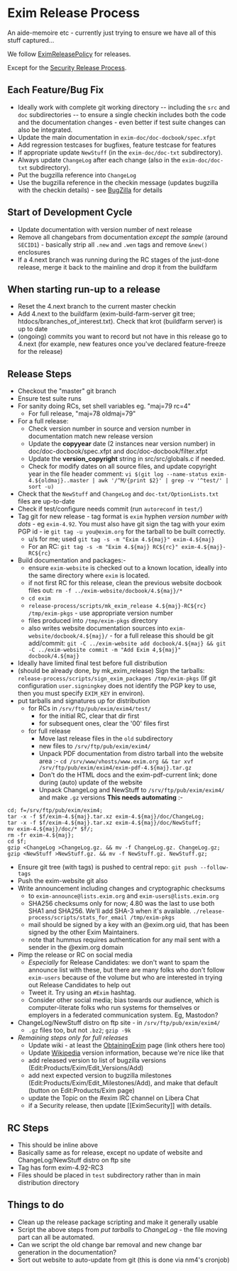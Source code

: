 Exim Release Process
====================

An aide-memoire etc - currently just trying to ensure we have all of this
stuff captured...

We follow [EximReleasePolicy](EximReleasePolicy) for releases.

Except for the [Security Release Process](SecurityReleaseProcess).


Each Feature/Bug Fix
--------------------
-   Ideally work with complete git working directory -- including the
    `src` and `doc` subdirectories -- to ensure a single checkin
    includes both the code and the documentation changes - even better
    if test suite changes can also be integrated.
-   Update the main documentation in `exim-doc/doc-docbook/spec.xfpt`
-   Add regression testcases for bugfixes, feature testcase for features
-   If appropriate update `NewStuff` (in the `exim-doc/doc-txt`
    subdirectory).
-   Always update `ChangeLog` after each change (also in the
    `exim-doc/doc-txt` subdirectory).
-   Put the bugzilla reference into `ChangeLog`
-   Use the bugzilla reference in the checkin message (updates bugzilla
    with the checkin details) - see [BugZilla](BugZilla) for details

Start of Development Cycle
--------------------------
-   Update documentation with version number of next release
-   Remove all changebars from documentation *except the sample* (around
    `SECID1`) - basically strip all `.new` and `.wen` tags and remove
    `&new()` enclosures
-   If a 4.next branch was running during the RC stages of the just-done release,
    merge it back to the mainline and drop it from the buildfarm

When starting run-up to a release
---------------------------------
-   Reset the 4.next branch to the current master checkin
-   Add 4.next to the buildfarm (exim-build-farm-server git tree; htdocs/branches_of_interest.txt).
    Check that krot (buildfarm server) is up to date
-   (ongoing) commits you want to record but not have in this release go to 4.next
    (for example, new features once you've declared feature-freeze for the release)

Release Steps
-------------
-   Checkout the "master" git branch
-   Ensure test suite runs
-   For sanity doing RCs, set shell variables eg. "maj=79 rc=4"
    + For full release, "maj=78 oldmaj=79"
-   For a full release:
    - Check version number in source and version number in documentation match new release version
    - Update the **copyyear** date (2 instances near version number) in doc/doc-docbook/spec.xfpt and doc/doc-docbook/filter.xfpt
    - Update the **version_copyright** string in src/src/globals.c if needed.
    - Check for modify dates on all source files, and update copyright year in the file header comment: `vi $(git log --name-status exim-4.${oldmaj}..master | awk '/^M/{print $2}' | grep -v '^test/' | sort -u)`
-   Check that the `NewStuff` and `ChangeLog` and `doc-txt/OptionLists.txt` files are up-to-date
-   Check if test/configure needs commit (run `autoreconf` in `test/`)
-   Tag git for new release - tag format is `exim` hyphen *version
    number with dots* - eg `exim-4.92`. You must also have git
    sign the tag with your exim PGP id - ie `git tag -u you@exim.org` for
    the tarball to be built correctly.
    + u/s for me; used `git tag -s -m "Exim 4.${maj}" exim-4.${maj}`
    + For an RC: `git tag -s -m "Exim 4.${maj} RC${rc}" exim-4.${maj}-RC${rc}`
-   Build documentation and packages:-
    -   ensure `exim-website` is checked out to a known location, ideally into the same directory where `exim` is located.
    -   if not first RC for this release, clean the previous website docbook files out: `rm -f ../exim-website/docbook/4.${maj}/*`
    -   `cd exim`
    -   `release-process/scripts/mk_exim_release 4.${maj}-RC${rc} /tmp/exim-pkgs` - use
        appropriate version number
    -   files produced into `/tmp/exim-pkgs` directory
    -   also writes website documentation sources into `exim-website/docbook/4.${maj}/` - for a full release this should be
        git add/commit: `git -C ../exim-website add docbook/4.${maj} && git -C ../exim-website commit -m "Add Exim 4,${maj}" docbook/4.${maj}`
-   Ideally have limited final test before full distribution
-   (should be already done, by mk_exim_release) Sign the tarballs: `release-process/scripts/sign_exim_packages /tmp/exim-pkgs`
    (If git configuration `user.signingkey` does not identify the PGP key to
    use, then you must specify `EXIM_KEY` in environ).
-   put tarballs and signatures up for distribution
    -   for RCs in `/srv/ftp/pub/exim/exim4/test/`
        - for the initial RC, clear that dir first
        - for subsequent ones, clear the '00' files first
    -   for full release
        - Move last release files in the `old` subdirectory
        - new files to `/srv/ftp/pub/exim/exim4/`
        - Unpack PDF documentation from distro tarball into the website area :- `cd /srv/www/vhosts/www.exim.org && tar xvf /srv/ftp/pub/exim/exim4/exim-pdf-4.${maj}.tar.gz`
        - Don't do the HTML docs and the exim-pdf-current link; done during (auto) update of the website
        - Unpack ChangeLog and NewStuff to `/srv/ftp/pub/exim/exim4/` and make `.gz` versions **This needs automating** :-
~~~
cd; f=/srv/ftp/pub/exim/exim4;
tar -x -f $f/exim-4.${maj}.tar.xz exim-4.${maj}/doc/ChangeLog;
tar -x -f $f/exim-4.${maj}.tar.xz exim-4.${maj}/doc/NewStuff;
mv exim-4.${maj}/doc/* $f/;
rm -fr exim-4.${maj};
cd $f;
gzip <ChangeLog >ChangeLog.gz. && mv -f ChangeLog.gz. ChangeLog.gz;
gzip <NewStuff >NewStuff.gz. && mv -f NewStuff.gz. NewStuff.gz;
~~~

-   Ensure git tree (with tags) is pushed to central repo: `git push --follow-tags`
-   Push the exim-website git also
-   Write announcement including changes and cryptographic checksums
    - to `exim-announce@lists.exim.org` and `exim-users@lists.exim.org`
    -   SHA256 checksums only for now; 4.80 was the last to use both
        SHA1 and SHA256. We'll add SHA-3 when it's available.
        `./release-process/scripts/stats_for_email /tmp/exim-pkgs`
    -   mail should be signed by a key with an @exim.org uid, that has
        been signed by the other Exim Maintainers.
    -   note that hummus requires authentication for any mail sent with
        a sender in the @exim.org domain
-   Pimp the release or RC on social media
    -   *Especially* for Release Candidates: we don't want to spam the
        announce list with these, but there are many folks who don't
        follow `exim-users` because of the volume but who are interested
        in trying out Release Candidates to help out
    -   Tweet it. Try using an `#Exim` hashtag.
    -   Consider other social media; bias towards our audience, which is
        computer-literate folks who run systems for themselves or employers in
        a federated communication system.  Eg, Mastodon?
-   ChangeLog/NewStuff distro on ftp site - in
    `/srv/ftp/pub/exim/exim4/`
    -   `.gz` files too, but not `.bz2`; `gzip -9k`
-   _Remaining steps only for full releases_
    -   Update wiki - at least the [ObtainingExim](ObtainingExim) page
        (link others here too)
    -   Update [Wikipedia](http://en.wikipedia.org/wiki/Exim) version
        information, because we're nice like that
    -   add released version to list of bugzilla versions (Edit:Products/Exim/Edit_Versions/Add)
    -   add next expected version to bugzilla milestones (Edit:Products/Exim/Edit_Milestones/Add),
    and make that default (button on Edit:Products/Exim page)
    -   update the Topic on the #exim IRC channel on Libera Chat
    -   if a Security release, then update [[EximSecurity]] with details.


RC Steps
--------
-   This should be inline above
-   Basically same as for release, except no update of website and
    ChangeLog/NewStuff distro on ftp site
-   Tag has form exim-4.92-RC3
-   Files should be placed in `test` subdirectory rather than in main
    distribution directory


Things to do
------------
-   Clean up the release package scripting and make it generally usable
-   Script the above steps from *put tarballs* to *ChangeLog* - the file
    moving part can all be automated.
-   Can we script the old change bar removal and new change bar
    generation in the documentation?
-   Sort out website to auto-update from git (this is done via nm4's cronjob)
